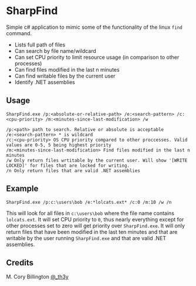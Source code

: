 ﻿# SharpFind
Simple c# application to mimic some of the functionality of the linux `find` command.
- Lists full path of files
- Can search by file name/wildcard
- Can set CPU priority to limit resource usage (in comparison to other processes)
- Can find files modified in the last n minutes
- Can find writable files by the current user
- Identify .NET assemblies

## Usage
```
SharpFind.exe /p:<absolute-or-relative-path> /e:<search-pattern> /c:<cpu-priority> /m:<minutes-since-last-modification> /w

/p:<path> path to search. Relative or absolute is acceptable
/e:<search-pattern> * is wildcard
/c:<cpu-priority> OS CPU priority compared to other proccesses. Valid values are 0-5, 5 being highest priority
/m:<minutes-since-last-modification> Find files modified in the last n minutes
/w Only return files wrtitable by the current user. Will show '[WRITE LOCKED]' for files that are locked for writing.
/n Only return files that are valid .NET assemblies
```
## Example
```
SharpFind.exe /p:c:\users\bob /e:*lolcats.ext* /c:0 /m:10 /w /n
```
This will look for all files in `c:\users\bob` where the file name contains `lolcats.ext`. It will set CPU priority to `0`, thus nearly everything except for other processes set to zero will get priority over `SharpFind.exe`. It will only return files that have been modified in the last ten minutes and that are writable by the user running `SharpFind.exe` and that are valid .NET assemblies.
## Credits
M. Cory Billington [@_th3y](https://twitter.com/_th3y)


